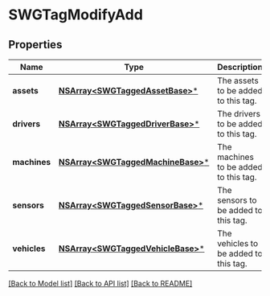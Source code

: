 # SWGTagModifyAdd

## Properties
Name | Type | Description | Notes
------------ | ------------- | ------------- | -------------
**assets** | [**NSArray&lt;SWGTaggedAssetBase&gt;***](SWGTaggedAssetBase.md) | The assets to be added to this tag. | [optional] 
**drivers** | [**NSArray&lt;SWGTaggedDriverBase&gt;***](SWGTaggedDriverBase.md) | The drivers to be added to this tag. | [optional] 
**machines** | [**NSArray&lt;SWGTaggedMachineBase&gt;***](SWGTaggedMachineBase.md) | The machines to be added to this tag. | [optional] 
**sensors** | [**NSArray&lt;SWGTaggedSensorBase&gt;***](SWGTaggedSensorBase.md) | The sensors to be added to this tag. | [optional] 
**vehicles** | [**NSArray&lt;SWGTaggedVehicleBase&gt;***](SWGTaggedVehicleBase.md) | The vehicles to be added to this tag. | [optional] 

[[Back to Model list]](../README.md#documentation-for-models) [[Back to API list]](../README.md#documentation-for-api-endpoints) [[Back to README]](../README.md)


